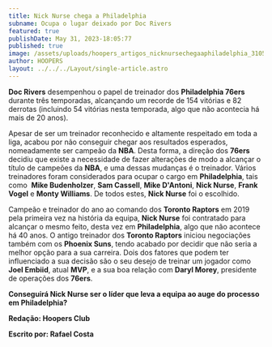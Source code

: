 ```yaml
---
title: Nick Nurse chega a Philadelphia
subname: Ocupa o lugar deixado por Doc Rivers
featured: true
publishDate: May 31, 2023-18:05:77
published: true
image: /assets/uploads/hoopers_artigos_nicknursechegaaphiladelphia_3105.png
author: HOOPERS
layout: ../../../Layout/single-article.astro
---
```

**Doc Rivers** desempenhou o papel de treinador dos **Philadelphia 76ers** durante três temporadas, alcançando um recorde de 154 vitórias e 82 derrotas (incluindo 54 vitórias nesta temporada, algo que não acontecia há mais de 20 anos). 



Apesar de ser um treinador reconhecido e altamente respeitado em toda a liga, acabou por não conseguir chegar aos resultados esperados, nomeadamente ser campeão da **NBA**. Desta forma, a direção dos **76ers** decidiu que existe a necessidade de fazer alterações de modo a alcançar o título de campeões da **NBA**, e uma dessas mudanças é o treinador. Vários treinadores foram considerados para ocupar o cargo em **Philadelphia**, tais como  **Mike Budenholzer**, **Sam Cassell**, **Mike D'Antoni**, **Nick Nurse**, **Frank Vogel** e **Monty Williams**. De todos estes, **Nick Nurse** foi o escolhido.

Campeão e treinador do ano ao comando dos **Toronto Raptors** em 2019 pela primeira vez na história da equipa, **Nick Nurse** foi contratado para alcançar o mesmo feito, desta vez em **Philadelphia**, algo que não acontece há 40 anos. O antigo treinador dos **Toronto Raptors** iniciou negociações também com os **Phoenix Suns**, tendo acabado por decidir que não seria a melhor opção para a sua carreira. Dois dos fatores que podem ter influenciado a sua decisão são o seu desejo de treinar um jogador como **Joel Embiid**, atual **MVP**, e a sua boa relação com **Daryl Morey**, presidente de operações dos **76ers**. 



**Conseguirá Nick Nurse ser o líder que leva a equipa ao auge do processo em Philadelphia?**



**Redação: Hoopers Club**



**Escrito por: Rafael Costa**
